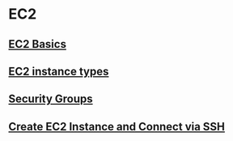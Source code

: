 # EC2

## [EC2 Basics](https://aws.amazon.com/ec2/)
## [EC2 instance types](https://aws.amazon.com/ec2/instance-types/)
## [Security Groups](https://docs.aws.amazon.com/vpc/latest/userguide/security-groups.html)
## [Create EC2 Instance and Connect via SSH](https://hkcodeblogs.medium.com/aws-ec2-create-and-connect-to-instance-via-ssh-354a0c1909f)
